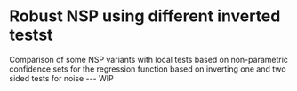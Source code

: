 # Robust NSP using different inverted testst

Comparison of some NSP variants with local tests based on non-parametric confidence sets for the regression function based on inverting one and two sided tests for noise --- WIP